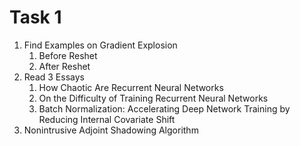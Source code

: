 # Task 1

1. Find Examples on Gradient Explosion
   1. Before Reshet
   2. After Reshet
2. Read 3 Essays
   1. How Chaotic Are Recurrent Neural Networks
   2. On the Difficulty of Training Recurrent Neural Networks
   3. Batch Normalization: Accelerating  Deep Network Training by Reducing Internal Covariate Shift
3. Nonintrusive Adjoint Shadowing Algorithm
